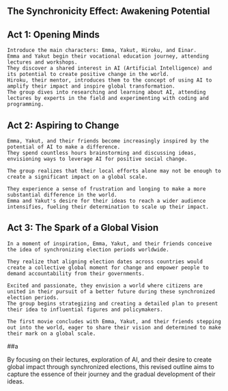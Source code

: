 ## The Synchronicity Effect: Awakening Potential

## Act 1: Opening Minds

    Introduce the main characters: Emma, Yakut, Hiroku, and Einar.
    Emma and Yakut begin their vocational education journey, attending lectures and workshops.
    They discover a shared interest in AI (Artificial Intelligence) and its potential to create positive change in the world.
    Hiroku, their mentor, introduces them to the concept of using AI to amplify their impact and inspire global transformation.
    The group dives into researching and learning about AI, attending lectures by experts in the field and experimenting with coding and programming.

## Act 2: Aspiring to Change

    Emma, Yakut, and their friends become increasingly inspired by the potential of AI to make a difference.
    They spend countless hours brainstorming and discussing ideas, envisioning ways to leverage AI for positive social change.

    The group realizes that their local efforts alone may not be enough to create a significant impact on a global scale.
    
    They experience a sense of frustration and longing to make a more substantial difference in the world.
    Emma and Yakut's desire for their ideas to reach a wider audience intensifies, fueling their determination to scale up their impact.

##  Act 3: The Spark of a Global Vision


    In a moment of inspiration, Emma, Yakut, and their friends conceive the idea of synchronizing election periods worldwide.

    They realize that aligning election dates across countries would create a collective global moment for change and empower people to demand accountability from their governments.

    Excited and passionate, they envision a world where citizens are united in their pursuit of a better future during these synchronized election periods.
    The group begins strategizing and creating a detailed plan to present their idea to influential figures and policymakers.

    The first movie concludes with Emma, Yakut, and their friends stepping out into the world, eager to share their vision and determined to make their mark on a global scale.

##a

By focusing on their lectures, exploration of AI, and their desire to create global impact through synchronized elections, this revised outline aims to capture the essence of their journey and the gradual development of their ideas.